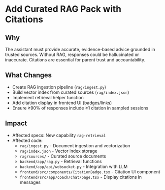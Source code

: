 # Add Curated RAG Pack with Citations

## Why
The assistant must provide accurate, evidence-based advice grounded in trusted sources. Without RAG, responses could be hallucinated or inaccurate. Citations are essential for parent trust and accountability.

## What Changes
- Create RAG ingestion pipeline (`rag/ingest.py`)
- Build vector index from curated sources (`rag/index.json`)
- Implement retrieval helper function
- Add citation display in frontend UI (badges/links)
- Ensure ≥90% of responses include ≥1 citation in sampled sessions

## Impact
- Affected specs: New capability `rag-retrieval`
- Affected code:
  - `rag/ingest.py` - Document ingestion and vectorization
  - `rag/index.json` - Vector index storage
  - `rag/sources/` - Curated source documents
  - `backend/app/rag.py` - Retrieval functions
  - `backend/app/api/websocket.py` - Integration with LLM
  - `frontend/src/components/CitationBadge.tsx` - Citation UI component
  - `frontend/src/app/coach/chat/page.tsx` - Display citations in messages

